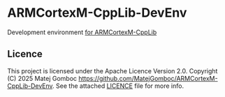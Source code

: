 # ARMCortexM-CppLib-DevEnv

Development environment [for ARMCortexM-CppLib](https://github.com/MatejGomboc/ARMCortexM-CppLib)

## Licence

This project is licensed under the Apache Licence Version 2.0.
Copyright (C) 2025 Matej Gomboc <https://github.com/MatejGomboc/ARMCortexM-CppLib-DevEnv>.
See the attached [LICENCE](./LICENCE) file for more info.
